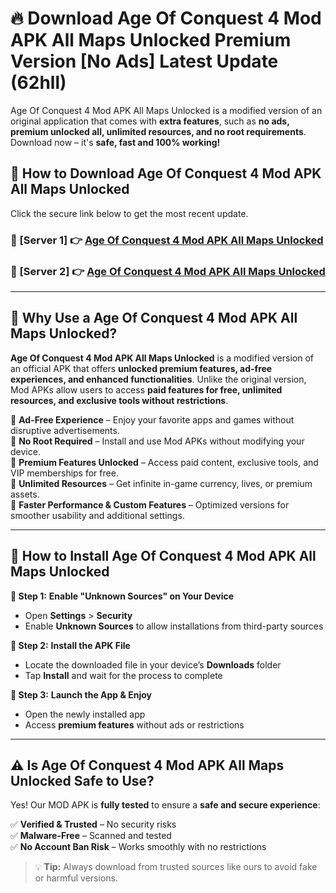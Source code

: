 # 🔥 Download Age Of Conquest 4 Mod APK All Maps Unlocked Premium Version [No Ads] Latest Update (62hll) 

Age Of Conquest 4 Mod APK All Maps Unlocked is a modified version of an original application that comes with **extra features**, such as **no ads, premium unlocked all, unlimited resources, and no root requirements**. Download now – it's **safe, fast and 100% working!**

## **📱 How to Download Age Of Conquest 4 Mod APK All Maps Unlocked**  

Click the secure link below to get the most recent update.  

 ### **📌 [Server 1] 👉** [Age Of Conquest 4 Mod APK All Maps Unlocked](https://apkcomod.com?title=Age_Of_Conquest_4_Mod_APK_All_Maps_Unlocked)

 ### **📌 [Server 2] 👉** [Age Of Conquest 4 Mod APK All Maps Unlocked](https://apkcomod.com?title=Age_Of_Conquest_4_Mod_APK_All_Maps_Unlocked)

---

## **🤖 Why Use a Age Of Conquest 4 Mod APK All Maps Unlocked?**  

**Age Of Conquest 4 Mod APK All Maps Unlocked** is a modified version of an official APK that offers **unlocked premium features, ad-free experiences, and enhanced functionalities**. Unlike the original version, Mod APKs allow users to access **paid features for free, unlimited resources, and exclusive tools without restrictions**.

🔽 **Ad-Free Experience** – Enjoy your favorite apps and games without disruptive advertisements.  
🔽 **No Root Required** – Install and use Mod APKs without modifying your device.  
🔽 **Premium Features Unlocked** – Access paid content, exclusive tools, and VIP memberships for free.  
🔽 **Unlimited Resources** – Get infinite in-game currency, lives, or premium assets.  
🔽 **Faster Performance & Custom Features** – Optimized versions for smoother usability and additional settings.  

---

## **🚀 How to Install Age Of Conquest 4 Mod APK All Maps Unlocked**  

**🔹 Step 1:** **Enable "Unknown Sources" on Your Device**  
- Open **Settings** > **Security**  
- Enable **Unknown Sources** to allow installations from third-party sources  

**🔹 Step 2:** **Install the APK File**  
- Locate the downloaded file in your device’s **Downloads** folder  
- Tap **Install** and wait for the process to complete  

**🔹 Step 3:** **Launch the App & Enjoy**  
- Open the newly installed app  
- Access **premium features** without ads or restrictions  

---

## **⚠️ Is Age Of Conquest 4 Mod APK All Maps Unlocked Safe to Use?**  

Yes! Our MOD APK is **fully tested** to ensure a **safe and secure experience**:

✅ **Verified & Trusted** – No security risks  
✅ **Malware-Free** – Scanned and tested  
✅ **No Account Ban Risk** – Works smoothly with no restrictions  

> 💡 **Tip:** Always download from trusted sources like ours to avoid fake or harmful versions.